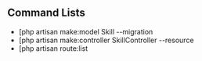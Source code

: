 ## Command Lists


- [php artisan make:model Skill --migration
- [php artisan make:controller SkillController --resource
- [php artisan route:list

